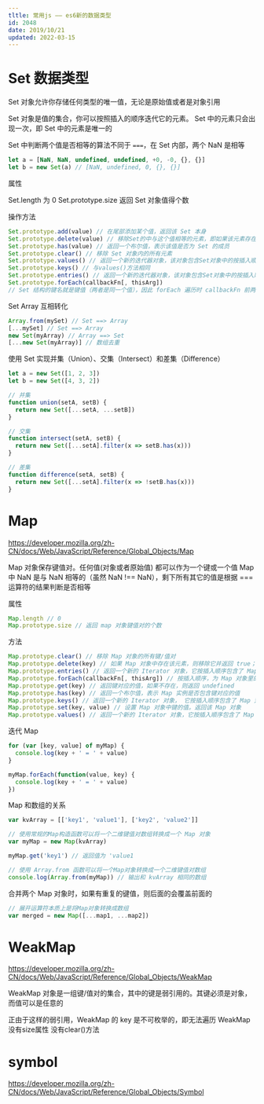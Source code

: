 ```yaml
---
tltle: 常用js —— es6新的数据类型
id: 2048
date: 2019/10/21
updated: 2022-03-15
---
```


# Set 数据类型

Set 对象允许你存储任何类型的唯一值，无论是原始值或者是对象引用

Set 对象是值的集合，你可以按照插入的顺序迭代它的元素。 Set 中的元素只会出现一次，即 Set 中的元素是唯一的

Set 中判断两个值是否相等的算法不同于 `===`，在 Set 内部，两个 NaN 是相等

```js
let a = [NaN, NaN, undefined, undefined, +0, -0, {}, {}]
let b = new Set(a) // [NaN, undefined, 0, {}, {}]
```

属性

Set.length 为 0
Set.prototype.size 返回 Set 对象值得个数

操作方法

```js
Set.prototype.add(value) // 在尾部添加某个值，返回该 Set 本身
Set.prototype.delete(value) // 移除Set的中与这个值相等的元素，即如果该元素存在，返回true，否则返回false
Set.prototype.has(value) // 返回一个布尔值，表示该值是否为 Set 的成员
Set.prototype.clear() // 移除 Set 对象内的所有元素
Set.prototype.values() // 返回一个新的迭代器对象，该对象包含Set对象中的按插入顺序排列的所有元素的值
Set.prototype.keys() // 与values()方法相同
Set.prototype.entries() // 返回一个新的迭代器对象，该对象包含Set对象中的按插入顺序排列的所有元素的值的[value, value]数组。为了使这个方法和Map对象保持相似，每个值的键和值相等
Set.prototype.forEach(callbackFn[, thisArg])
// Set 结构的键名就是键值（两者是同一个值），因此 forEach 遍历时 callbackFn 前两个参数是同一个值
```

Set Array 互相转化

```js
Array.from(mySet) // Set ==> Array
[...mySet] // Set ==> Array
new Set(myArray) // Array ==> Set
[...new Set(myArray)] // 数组去重
```

使用 Set 实现并集（Union）、交集（Intersect）和差集（Difference）

```js
let a = new Set([1, 2, 3])
let b = new Set([4, 3, 2])

// 并集
function union(setA, setB) {
  return new Set([...setA, ...setB])
}

// 交集
function intersect(setA, setB) {
  return new Set([...setA].filter(x => setB.has(x)))
}

// 差集
function difference(setA, setB) {
  return new Set([...setA].filter(x => !setB.has(x)))
}
```

# Map

https://developer.mozilla.org/zh-CN/docs/Web/JavaScript/Reference/Global_Objects/Map

Map 对象保存键值对。任何值(对象或者原始值) 都可以作为一个键或一个值
Map 中 NaN 是与 NaN 相等的（虽然 NaN !== NaN），剩下所有其它的值是根据 === 运算符的结果判断是否相等

属性

```js
Map.length // 0
Map.prototype.size // 返回 map 对象键值对的个数
```

方法

```js
Map.prototype.clear() // 移除 Map 对象的所有键/值对
Map.prototype.delete(key) // 如果 Map 对象中存在该元素，则移除它并返回 true；否则如果该元素不存在则返回 false
Map.prototype.entries() // 返回一个新的 Iterator 对象，它按插入顺序包含了 Map 对象中每个元素的 [key, value] 数组
Map.prototype.forEach(callbackFn[, thisArg]) // 按插入顺序，为 Map 对象里的每一键值对调用一次 callbackFn 函数。如果为 forEach 提供了 thisArg，它将在每次回调中作为 this 值
Map.prototype.get(key) // 返回键对应的值，如果不存在，则返回 undefined
Map.prototype.has(key) // 返回一个布尔值，表示 Map 实例是否包含键对应的值
Map.prototype.keys() // 返回一个新的 Iterator 对象， 它按插入顺序包含了 Map 对象中每个元素的键
Map.prototype.set(key, value) // 设置 Map 对象中键的值。返回该 Map 对象
Map.prototype.values() // 返回一个新的 Iterator 对象，它按插入顺序包含了 Map 对象中每个元素的值
```

迭代 Map

```js
for (var [key, value] of myMap) {
  console.log(key + ' = ' + value)
}

myMap.forEach(function(value, key) {
  console.log(key + ' = ' + value)
})
```

Map 和数组的关系

```js
var kvArray = [['key1', 'value1'], ['key2', 'value2']]

// 使用常规的Map构造函数可以将一个二维键值对数组转换成一个 Map 对象
var myMap = new Map(kvArray)

myMap.get('key1') // 返回值为 'value1

// 使用 Array.from 函数可以将一个Map对象转换成一个二维键值对数组
console.log(Array.from(myMap)) // 输出和 kvArray 相同的数组
```

合并两个 Map 对象时，如果有重复的键值，则后面的会覆盖前面的

```js
// 展开运算符本质上是将Map对象转换成数组
var merged = new Map([...map1, ...map2])
```

# WeakMap

https://developer.mozilla.org/zh-CN/docs/Web/JavaScript/Reference/Global_Objects/WeakMap

WeakMap 对象是一组键/值对的集合，其中的键是弱引用的。其键必须是对象，而值可以是任意的

正由于这样的弱引用，WeakMap 的 key 是不可枚举的，即无法遍历
WeakMap 没有size属性
没有clear()方法

# symbol

https://developer.mozilla.org/zh-CN/docs/Web/JavaScript/Reference/Global_Objects/Symbol
